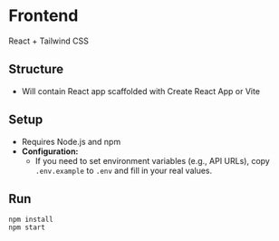 # Frontend

React + Tailwind CSS

## Structure
- Will contain React app scaffolded with Create React App or Vite

## Setup
- Requires Node.js and npm
- **Configuration:**
  - If you need to set environment variables (e.g., API URLs), copy `.env.example` to `.env` and fill in your real values.

## Run
```
npm install
npm start
```

